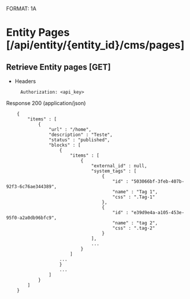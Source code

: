 FORMAT: 1A


# Entity Pages [/api/entity/{entity_id}/cms/pages]


## Retrieve Entity pages [GET]


+ Headers

        Authorization: <api_key>


Response 200 (application/json)

        {
            "items" : [
                {
                    "url" : "/home",
                    "description" : "Teste",
                    "status" : "published",
                    "blocks" : [
                        {
                            "items" : [
                                {
                                    "external_id" : null,
                                    "system_tags" : [
                                        {
                                            "id" : "503066bf-3feb-407b-92f3-6c76ae344389",
                                            "name" : "Tag 1",
                                            "css" : ".Tag-1"
                                        },
                                        {
                                            "id" : "e39d9e4a-a105-453e-95f0-a2a0db96bfc9",
                                            "name" : "tag 2",
                                            "css" : ".tag-2"
                                        }
                                    ], 
                                    ...
                                }
                            ]
                        ...
                        }
                        ...
                    ]
                }
            ]
        }

            
